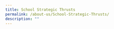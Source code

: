 ```yaml
---
title: School Strategic Thrusts
permalink: /about-us/School-Strategic-Thrusts/
description: ""
---
```

